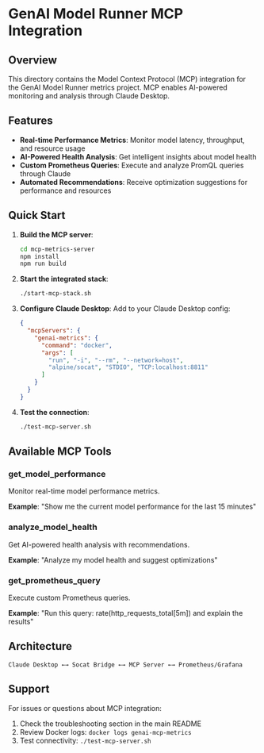 # GenAI Model Runner MCP Integration

## Overview

This directory contains the Model Context Protocol (MCP) integration for the GenAI Model Runner metrics project. MCP enables AI-powered monitoring and analysis through Claude Desktop.

## Features

- **Real-time Performance Metrics**: Monitor model latency, throughput, and resource usage
- **AI-Powered Health Analysis**: Get intelligent insights about model health
- **Custom Prometheus Queries**: Execute and analyze PromQL queries through Claude
- **Automated Recommendations**: Receive optimization suggestions for performance and resources

## Quick Start

1. **Build the MCP server**:
   ```bash
   cd mcp-metrics-server
   npm install
   npm run build
   ```

2. **Start the integrated stack**:
   ```bash
   ./start-mcp-stack.sh
   ```

3. **Configure Claude Desktop**:
   Add to your Claude Desktop config:
   ```json
   {
     "mcpServers": {
       "genai-metrics": {
         "command": "docker",
         "args": [
           "run", "-i", "--rm", "--network=host",
           "alpine/socat", "STDIO", "TCP:localhost:8811"
         ]
       }
     }
   }
   ```

4. **Test the connection**:
   ```bash
   ./test-mcp-server.sh
   ```

## Available MCP Tools

### get_model_performance
Monitor real-time model performance metrics.

**Example**: "Show me the current model performance for the last 15 minutes"

### analyze_model_health
Get AI-powered health analysis with recommendations.

**Example**: "Analyze my model health and suggest optimizations"

### get_prometheus_query
Execute custom Prometheus queries.

**Example**: "Run this query: rate(http_requests_total[5m]) and explain the results"

## Architecture

```
Claude Desktop ←→ Socat Bridge ←→ MCP Server ←→ Prometheus/Grafana
```

## Support

For issues or questions about MCP integration:
1. Check the troubleshooting section in the main README
2. Review Docker logs: `docker logs genai-mcp-metrics`
3. Test connectivity: `./test-mcp-server.sh`

